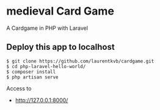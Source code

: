 # medieval Card Game
A Cardgame in PHP with Laravel

## Deploy this app to localhost

```
$ git clone https://github.com/laurentkvb/cardgame.git
$ cd php-laravel-hello-world/
$ composer install
$ php artisan serve
```

Access to

- http://127.0.0.1:8000/

